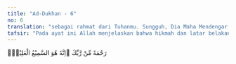 ```yaml
---
title: "Ad-Dukhan - 6"
no: 6
translation: "sebagai rahmat dari Tuhanmu. Sungguh, Dia Maha Mendengar, Maha Mengetahui,"
tafsir: "Pada ayat ini Allah menjelaskan bahwa hikmah dan latar belakang pengutusan rasul merupakan satu rahmat daripada-Nya bagi alam semesta sebagaimana firman-Nya:\n\nDan Kami tidak mengutus engkau (Muhammad) melainkan untuk (menjadi) rahmat bagi seluruh alam. (al-Anbiya'/21: 107)\n\nSebagian ahli tafsir berpendapat bahwa rahmat itu adalah latar belakang diturunkan-Nya Al-Qur'an, karena dengan mengikuti isi dan petunjuk Al-Qur'an, manusia dapat mengatur dengan baik urusan dunia dan akhirat, memperbaiki cara hidupnya sehingga nampak bagi mereka keberkahan hidup dalam masyarakatnya. Firman Allah:\n\nDan Kami turunkan dari Al-Qur'an (sesuatu) yang menjadi penawar dan rahmat bagi orang yang beriman. (al-Isra'/17: 82)\n\nAllah itu Maha Mendengar, mendengar semua yang dikatakan manusia. Maha Mengetahui segala hal yang mendatangkan kemaslahatan bagi mereka."
---
```


رَحْمَةً مِّنْ رَّبِّكَ ۗاِنَّهٗ هُوَ السَّمِيْعُ الْعَلِيْمُۗ 
